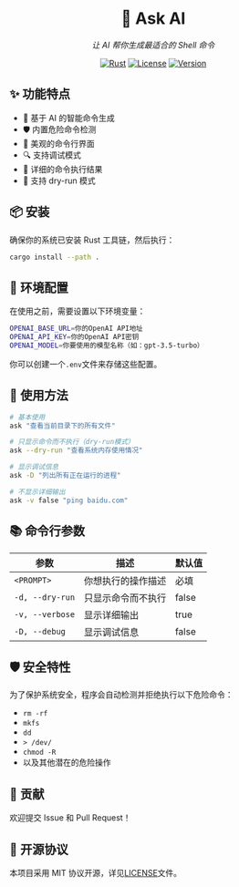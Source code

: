 <div align="center">

# 🤖 Ask AI

_让 AI 帮你生成最适合的 Shell 命令_

[![Rust](https://img.shields.io/badge/rust-1.75%2B-orange.svg)](https://www.rust-lang.org)
[![License](https://img.shields.io/badge/license-MIT-blue.svg)](LICENSE)
[![Version](https://img.shields.io/badge/version-0.1.0-green.svg)](https://github.com/blushyes/ask-ai)

</div>

## ✨ 功能特点

- 🧠 基于 AI 的智能命令生成
- 🛡️ 内置危险命令检测
- 🎨 美观的命令行界面
- 🔍 支持调试模式
- 📝 详细的命令执行结果
- 🚀 支持 dry-run 模式

## 📦 安装

确保你的系统已安装 Rust 工具链，然后执行：

```bash
cargo install --path .
```

## 🔧 环境配置

在使用之前，需要设置以下环境变量：

```bash
OPENAI_BASE_URL=你的OpenAI API地址
OPENAI_API_KEY=你的OpenAI API密钥
OPENAI_MODEL=你要使用的模型名称（如：gpt-3.5-turbo）
```

你可以创建一个`.env`文件来存储这些配置。

## 🚀 使用方法

```bash
# 基本使用
ask "查看当前目录下的所有文件"

# 只显示命令而不执行（dry-run模式）
ask --dry-run "查看系统内存使用情况"

# 显示调试信息
ask -D "列出所有正在运行的进程"

# 不显示详细输出
ask -v false "ping baidu.com"
```

## 📚 命令行参数

| 参数            | 描述               | 默认值 |
| --------------- | ------------------ | ------ |
| `<PROMPT>`      | 你想执行的操作描述 | 必填   |
| `-d, --dry-run` | 只显示命令而不执行 | false  |
| `-v, --verbose` | 显示详细输出       | true   |
| `-D, --debug`   | 显示调试信息       | false  |

## 🛡️ 安全特性

为了保护系统安全，程序会自动检测并拒绝执行以下危险命令：

- `rm -rf`
- `mkfs`
- `dd`
- `> /dev/`
- `chmod -R`
- 以及其他潜在的危险操作

## 🤝 贡献

欢迎提交 Issue 和 Pull Request！

## 📄 开源协议

本项目采用 MIT 协议开源，详见[LICENSE](LICENSE)文件。